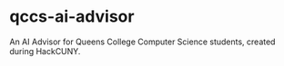 # qccs-ai-advisor
An AI Advisor for Queens College Computer Science students, created during HackCUNY.

